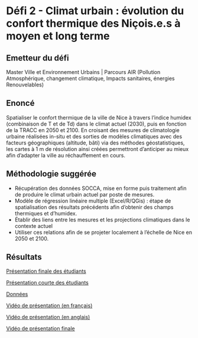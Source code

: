 # Défi 2 - Climat urbain : évolution du confort thermique des Niçois.e.s à moyen et long terme

## Emetteur du défi

Master Ville et Environnement Urbains | Parcours AIR (Pollution Atmosphérique, changement climatique, Impacts sanitaires, énergies Renouvelables)

## Enoncé 

Spatialiser le confort thermique de la ville de Nice à travers l’indice humidex (combinaison de T et de Td) dans le climat actuel (2030), puis en fonction de la TRACC en 2050 et 2100. 
En croisant des mesures de climatologie urbaine réalisées in-situ et des sorties de modèles climatiques avec des facteurs géographiques (altitude, bâti) via des méthodes géostatistiques, les cartes à 1 m de résolution ainsi créées permettront d’anticiper au mieux afin d’adapter la ville au réchauffement en cours.

## Méthodologie suggérée

* Récupération des données SOCCA, mise en forme puis traitement afin de produire le climat urbain actuel par poste de mesures.
* Modèle de régression linéaire multiple (Excel/R/QGis) : étape de spatialisation des résultats précédents afin d’obtenir des champs thermiques et d’humidex.
* Établir des liens entre les mesures et les projections climatiques dans le contexte actuel
* Utiliser ces relations afin de se projeter localement à l’échelle de Nice en 2050 et 2100.


## Résultats 

[Présentation finale des étudiants](https://crige-paca-lab.github.io/hackathon_crige_2025/resultats/Nice/D%C3%A9fi%202%20-%20Climat%20urbain%20%C3%A9volution%20du%20confort%20thermique/Equipe%201%20-%20pr%C3%A9sentation%20et%20docs%20de%20travail/HACKATON_Confort.thermique_G1_Finale.pdf)

[Présentation courte des étudiants](https://crige-paca-lab.github.io/hackathon_crige_2025/resultats/Nice/D%C3%A9fi%202%20-%20Climat%20urbain%20%C3%A9volution%20du%20confort%20thermique/Equipe%201%20-%20pr%C3%A9sentation%20et%20docs%20de%20travail/HACKATON_Confort.thermique_G1_3min.pdf)

[Données](https://github.com/CRIGE-PACA-lab/hackathon_crige_2025/tree/main/resultats/Nice/D%C3%A9fi%202%20-%20Climat%20urbain%20%C3%A9volution%20du%20confort%20thermique/Equipe%201%20-%20pr%C3%A9sentation%20et%20docs%20de%20travail/cartes)

[Vidéo de présentation (en français)](https://github.com/CRIGE-PACA-lab/hackathon_crige_2025/raw/refs/heads/main/resultats/Nice/D%C3%A9fi%202%20-%20Climat%20urbain%20%C3%A9volution%20du%20confort%20thermique/Equipe%201%20-%20pr%C3%A9sentation%20et%20docs%20de%20travail/Hackathon.francais.mp4)

[Vidéo de présentation (en anglais)](https://github.com/CRIGE-PACA-lab/hackathon_crige_2025/raw/refs/heads/main/resultats/Nice/D%C3%A9fi%202%20-%20Climat%20urbain%20%C3%A9volution%20du%20confort%20thermique/Equipe%201%20-%20pr%C3%A9sentation%20et%20docs%20de%20travail/Hackathon_Anglais.mp4)

[Vidéo de présentation finale](https://github.com/CRIGE-PACA-lab/hackathon_crige_2025/raw/refs/heads/main/resultats/Nice/D%C3%A9fi%202%20-%20Climat%20urbain%20%C3%A9volution%20du%20confort%20thermique/Equipe%201%20-%20pr%C3%A9sentation%20et%20docs%20de%20travail/Presentation.Finale.mp4)
